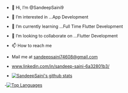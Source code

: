 - 👋 Hi, I’m @SandeepSaini9
- 👀 I’m interested in ...App Development
- 🌱 I’m currently learning ...Full Time Flutter Development
- 💞️ I’m looking to collaborate on ...Flutter Development
- 📫 How to reach me 
- Mail me at sandeepsaini74608@gmail.com
- www.linkedin.com/in/sandeep-saini-6a32801b3/

- [![SandeepSaini's github stats](https://github-readme-stats.vercel.app/api?username=SandeepSaini9&count_private=true&show_icons=true&theme=dracula&hide_rank=false)](https://github.com/anuraghazra/github-readme-stats)

-[![Top Languages](https://github-readme-stats.vercel.app/api/top-langs/?username=SandeepSaini9)](https://github.com/SandeepSaini9/github-readme-stats)
